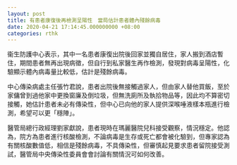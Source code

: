 ```yaml
---
layout: post
title: 有患者康復後再檢測呈陽性　當局估計患者體內殘餘病毒
date: 2020-04-21 17:14:45.000000000 +08:00
categories: rthk
---
```


衞生防護中心表示，其中一名患者康復出院後回家並獨自居住，家人搬到酒店暫住，期間患者無再出現病徵，但自行到私家醫生再作檢測，發現對病毒呈陽性，化驗顯示體內病毒量比較低，估計是殘餘病毒。

中心傳染病處主任張竹君說，患者出院後無接觸過家人，但由家人替他買飯，至於家傭曾到過他家中更換窗廉及倒垃圾，但無洗廁所及執拾物品等，因此均不算密切接觸，她估計患者未必有傳染性，但中心已向他的家人提供深喉唾液樣本瓶進行檢測，希望可以更「穩陣」。

醫管局總行政經理劉家獻說，患者現時在瑪麗醫院兒科接受觀察，情況穩定。他認為，院方為患者進行核酸檢測，不論病毒是生存或死亡都會被化驗到，但專家認為有關核酸數值低，相信是殘餘病毒，不具傳染性，但審慎起見要求患者留院接受測試，醫管局中央傳染性委員會會討論有關情況可如何改善。
